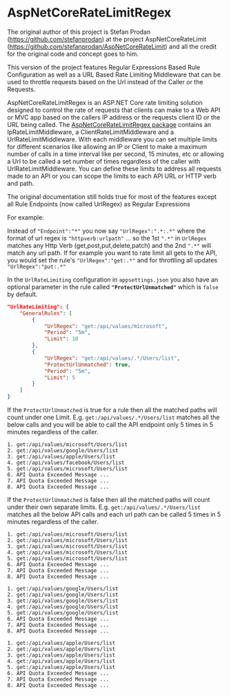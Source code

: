 AspNetCoreRateLimitRegex
==============

The original author of this project is Stefan Prodan (https://github.com/stefanprodan) at the project AspNetCoreRateLimit (https://github.com/stefanprodan/AspNetCoreRateLimit) and all the credit for the original code and concept goes to him.

This version of the project features Regular Expressions Based Rule Configuration as well as a URL Based Rate Limiting Middleware that can be used to throttle requests based on the Url instead of the Caller or the Requests.

AspNetCoreRateLimitRegex is an ASP.NET Core rate limiting solution designed to control the rate of requests that clients can make to a Web API or MVC app based on the callers IP address or the requests client ID or the URL being called.
The [AspNetCoreRateLimitRegex package](https://www.nuget.org/packages/AspNetCoreRateLimitRegex/) contains an IpRateLimitMiddleware, a ClientRateLimitMiddleware and a UrlRateLimitMiddleware.
With each middleware you can set multiple limits for different scenarios like allowing an IP or Client to make a maximum number of calls in a time interval like per second, 15 minutes, etc or allowing a Url to be called a set number of times regardless of the caller with UrlRateLimitMiddleware.
You can define these limits to address all requests made to an API or you can scope the limits to each API URL or HTTP verb and path.

The original documentation still holds true for most of the features except all Rule Endpoints (now called UrlRegex) as Regular Expressions

For example:

Instead of `"Endpoint":"*"` you now say `"UrlRegex":".*:.*"` where the format of url regex is `"httpverb:urlpath"` ... so the 1st `".*"` in `UrlRegex` matches any Http Verb (get,post,put,delete,patch) and the 2nd `".*"` will match any url path.
If for example you want to rate limit all gets to the API, you would set the rule's `"UrlRegex":"get:.*"` and for throttling all updates `"UrlRegex":"put:.*"`

In the `UrlRateLimiting` configuration in `appsettings.json` you also have an optional parameter in the rule called **`"ProtectUrlUnmatched"`** which is `false` by default.

```json
"UrlRateLimiting": {
	"GeneralRules": [
		{
			"UrlRegex": "get:/api/values/microsoft",
			"Period": "5m",
			"Limit": 10
		},
		{
			"UrlRegex": "get:/api/values/.*/Users/list",
			"ProtectUrlUnmatched": true,
			"Period": "5m",
			"Limit": 5
		}
	]
}
```

If the `ProtectUrlUnmatched` is true for a rule then all the matched paths will count under one Limit. E.g.
`get:/api/values/.*/Users/list` matches all the below calls and you will be able to call the API endpoint only 5 times in 5 minutes regardless of the caller.
```
1. get:/api/values/microsoft/Users/list
2. get:/api/values/google/Users/list
3. get:/api/values/apple/Users/list
4. get:/api/values/facebook/Users/list
5. get:/api/values/microsoft/Users/list
6. API Quota Exceeded Message ...
7. API Quota Exceeded Message ...
8. API Quota Exceeded Message ...
```

If the `ProtectUrlUnmatched` is false then all the matched paths will count under their own separate limits. E.g.
`get:/api/values/.*/Users/list` matches all the below API calls and each url path can be called 5 times in 5 minutes regardless of the caller.
```
1. get:/api/values/microsoft/Users/list
2. get:/api/values/microsoft/Users/list
3. get:/api/values/microsoft/Users/list
4. get:/api/values/microsoft/Users/list
5. get:/api/values/microsoft/Users/list
6. API Quota Exceeded Message ...
7. API Quota Exceeded Message ...
8. API Quota Exceeded Message ...	

1. get:/api/values/google/Users/list
2. get:/api/values/google/Users/list
3. get:/api/values/google/Users/list
4. get:/api/values/google/Users/list
5. get:/api/values/google/Users/list
6. API Quota Exceeded Message ...
7. API Quota Exceeded Message ...
8. API Quota Exceeded Message ...	

1. get:/api/values/apple/Users/list
2. get:/api/values/apple/Users/list
3. get:/api/values/apple/Users/list
4. get:/api/values/apple/Users/list
5. get:/api/values/apple/Users/list
6. API Quota Exceeded Message ...
7. API Quota Exceeded Message ...
8. API Quota Exceeded Message ...	
```